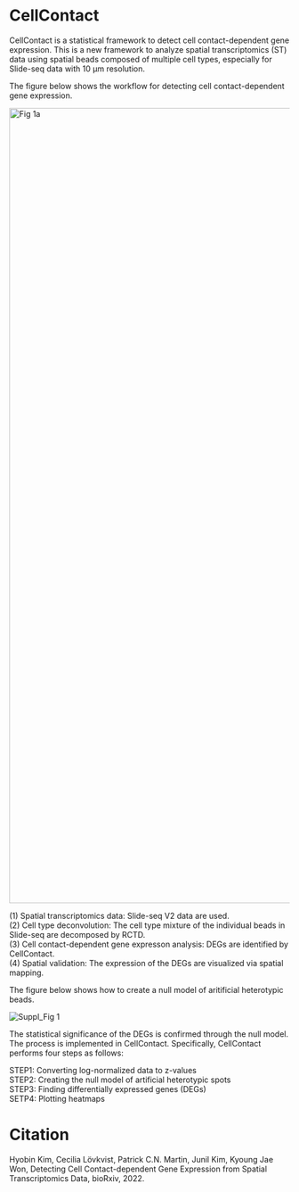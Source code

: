 # CellContact
CellContact is a statistical framework to detect cell contact-dependent gene expression. This is a new framework to analyze spatial transcriptomics (ST) data using spatial beads composed of multiple cell types, especially for Slide-seq data with 10 µm resolution. 

The figure below shows the workflow for detecting cell contact-dependent gene expression.

<img width="1426" alt="Fig 1a" src="https://user-images.githubusercontent.com/99720939/156026752-0f3dd260-3c00-48fb-974b-76d89e7b22ea.png">

(1) Spatial transcriptomics data: Slide-seq V2 data are used. <br>
(2) Cell type deconvolution: The cell type mixture of the individual beads in Slide-seq are decomposed by RCTD. <br>
(3) Cell contact-dependent gene expresson analysis: DEGs are identified by CellContact. <br>
(4) Spatial validation: The expression of the DEGs are visualized via spatial mapping.<br>

The figure below shows how to create a null model of aritificial heterotypic beads.

![Suppl_Fig 1](https://user-images.githubusercontent.com/99720939/156159727-6fe693aa-ce23-4760-9506-8d6bdde4cb37.png)

The statistical significance of the DEGs is confirmed through the null model. The process is implemented in CellContact. Specifically, CellContact performs four steps as follows:

STEP1: Converting log-normalized data to z-values <br>
STEP2: Creating the null model of artificial heterotypic spots <br>
STEP3: Finding differentially expressed genes (DEGs) <br>
SETP4: Plotting heatmaps <br> 


# Citation
Hyobin Kim, Cecilia Lövkvist, Patrick C.N. Martin, Junil Kim, Kyoung Jae Won, Detecting Cell Contact-dependent Gene Expression from Spatial Transcriptomics Data, bioRxiv, 2022.

